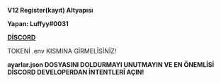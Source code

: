 **V12 Register(kayıt) Altyapısı**

**Yapan: Luffyy#0031**

**[DİSCORD](https://discord.gg/murateren)**

TOKENİ .env KISMINA GİRMELİSİNİZ!

**ayarlar.json DOSYASINI DOLDURMAYI UNUTMAYIN VE EN ÖNEMLİSİ DİSCORD DEVELOPERDAN İNTENTLERİ AÇIN!**

